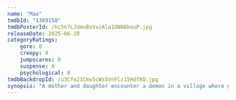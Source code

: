 ```yaml
---
name: "Maa"
tmdbId: "1389158"
tmdbPosterId: /kc5n7LJUmvBsVxzAla1ONN8kouP.jpg
releaseDate: 2025-06-20
categoryRatings:
    gore: 0
    creepy: 0
    jumpscares: 0
    suspense: 0
    psychological: 0
tmdbBackdropId: /u3Cfe21Cmv5cWs5VnFCz15HdfKO.jpg
synopsis: "A mother and daughter encounter a demon in a village where girls have been disappearing."
---
```

